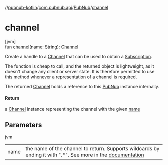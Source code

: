 //[pubnub-kotlin](../../../index.md)/[com.pubnub.api](../index.md)/[PubNub](index.md)/[channel](channel.md)

# channel

[jvm]\
fun [channel](channel.md)(name: [String](https://kotlinlang.org/api/latest/jvm/stdlib/kotlin/-string/index.html)): [Channel](../../com.pubnub.api.v2.entities/-channel/index.md)

Create a handle to a [Channel](../../com.pubnub.api.v2.entities/-channel/index.md) that can be used to obtain a [Subscription](../../com.pubnub.api.v2.subscriptions/-subscription/index.md).

The function is cheap to call, and the returned object is lightweight, as it doesn't change any client or server state. It is therefore permitted to use this method whenever a representation of a channel is required.

The returned [Channel](../../com.pubnub.api.v2.entities/-channel/index.md) holds a reference to this [PubNub](index.md) instance internally.

#### Return

a [Channel](../../com.pubnub.api.v2.entities/-channel/index.md) instance representing the channel with the given [name](channel.md)

## Parameters

jvm

| | |
|---|---|
| name | the name of the channel to return. Supports wildcards by ending it with &quot;.*&quot;. See more in the [documentation](https://www.pubnub.com/docs/general/channels/overview) |
